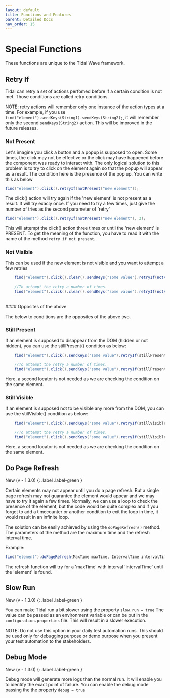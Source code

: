 ```yaml
---
layout: default
title: Functions and Features
parent: Detailed Docs
nav_order: 15
---
```


# Special Functions

These functions are unique to the Tidal Wave framework. 

## Retry If

Tidal can retry a set of actions perfomed before if a certain condition is not met. Those conditions are called retry conditions.

NOTE: retry actions will remember only one instance of the action types at a time. For example, if you use `find("element").sendKeys(String1).sendKeys(String2);`, it will remember only the second `sendKeys(String2)` action. This will be improved in the future releases.

### Not Present

Let's imagine you click a button and a popup is supposed to open. Some times, the click may not be effective or the click may have
happened before the component was ready to interact with. The only logical solution to this problem is to try to click on the element again
so that the popup will appear as a result. The condition here is the presence of the pop up. You can write this as below 

```java
find("element").click().retryIf(notPresent("new element"));
```

The click() action will try again if the 'new element' is not present as a result. It will try exacly once. If you need to try a few times, just 
give the number of tries as the second parameter of 'retry'

```java
find("element").click().retryIf(notPresent("new element"), 3);
```

This will attempt the click() action three times or until the 'new element' is PRESENT. To get the meaning of the function, you have to read it with
the name of the method `retry if not present`.

### Not Visible

This can be used if the new element is not visible and you want to attempt a few retries

```java
    find("element").click().clear().sendKeys("some value").retryIf(notVisible("new element"));

    //To attempt the retry a number of times.
    find("element").click().clear().sendKeys("some value").retryIf(notVisible("new element"), 4);
```
<br>
#### Opposites of the above

The below to conditions are the opposites of the above two. 

### Still Present
If an element is supposed to disappear from the DOM (hidden or not hidden), you can use the stillPresent() condition as below:

```java
    find("element").click().sendKeys("some value").retryIf(stillPresent);

    //To attempt the retry a number of times.
    find("element").click().sendKeys("some value").retryIf(stillPresent, 4);
```

Here, a second locator is not needed as we are checking the condition on the same element.

### Still Visible
If an element is supposed not to be visible any more from the DOM, you can use the stillVisible() condition as below:

```java
    find("element").click().sendKeys("some value").retryIf(stillVisible);

    //To attempt the retry a number of times.
    find("element").click().sendKeys("some value").retryIf(stillVisible, 4);
```

Here, a second locator is not needed as we are checking the condition on the same element.


## Do Page Refresh
New (v - 1.3.0)
{: .label .label-green }

Certain elements may not appear until you do a page refresh. But a single page refresh may not 
guarantee the element would appear and we may have to try it again a few times. 
Normally, we can use a loop to check the presence of the element, but the code would be quite complex
and if you forget to add a timecounter or another condition to exit the loop in time, it would result in an infinite loop. 

The solution can be easily achieved by using the `doPageRefresh()` method.
The parameters of the method are the maximum time and the refresh interval time.

Example:

```java
find("element").doPageRefresh(MaxTime maxTime, IntervalTime intervalTime).click();
```

The refresh function will try for a 'maxTime' with interval 'intervalTime' until the 'element' is found. 


## Slow Run

New (v - 1.3.0)
{: .label .label-green }

You can make Tidal run a bit slower using the property `slow.run = true`
The value can be passed as an environment variable or can be put in the `configuration.properties` file.
This will result in a slower execution. 

NOTE: Do not use this option in your daily test automation runs. This should be used only for debugging purpose or demo purpose 
when you present your test automation to the stakeholders.

## Debug Mode
New (v - 1.3.0)
{: .label .label-green }

Debug mode will generate more logs than the normal run. It will enable you to identify the exact point of failure. 
You can enable the debug mode passing the the property `debug = true` 








